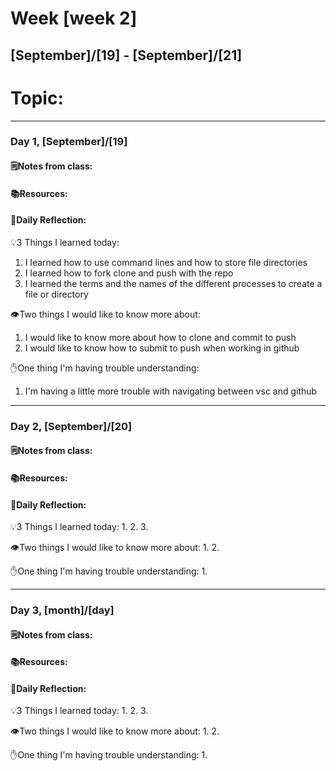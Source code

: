 # Week [week 2]
## [September]/[19] - [September]/[21]

# Topic:

___

### Day 1, [September]/[19]

#### 🗒️Notes from class:

#### 📚Resources:


#### 💭Daily Reflection:

💡3 Things I learned today:
1. I learned how to use command lines and how to store file directories 
2. I learned how to fork clone and push with the repo
3. I learned the terms and the names of the different processes to create a file or directory

👁️Two things I would like to know more about:
1. I would like to know more about how to clone and commit to push
2. I would like to know how to submit to push when working in github

✋One thing I'm having trouble understanding:
1. I'm having a little more trouble with navigating between vsc and github


___

### Day 2, [September]/[20] 

#### 🗒️Notes from class:

#### 📚Resources:


#### 💭Daily Reflection:

💡3 Things I learned today:
1. 
2. 
3. 

👁️Two things I would like to know more about:
1. 
2. 

✋One thing I'm having trouble understanding:
1. 

___

### Day 3, [month]/[day]
#### 🗒️Notes from class:

#### 📚Resources:


#### 💭Daily Reflection:

💡3 Things I learned today:
1. 
2. 
3. 

👁️Two things I would like to know more about:
1. 
2. 

✋One thing I'm having trouble understanding:
1. 
 

